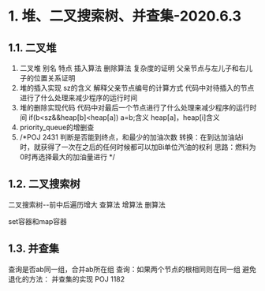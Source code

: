 # 1. 堆、二叉搜索树、并查集-2020.6.3
## 1.1. 二叉堆
1. 二叉堆
别名
特点
插入算法
删除算法
复杂度的证明
父亲节点与左儿子和右儿子的位置关系证明
2. 堆的插入实现
sz的含义
解释父亲节点编号的计算方式
代码中对待插入的节点进行了什么处理来减少程序的运行时间
3. 堆的删除实现代码
代码中对最后一个节点进行了什么处理来减少程序的运行时间
if(b<sz&&heap[b]<heap[a]) a=b;含义
heap[a]，heap[i]含义
4. priority_queue的增删查
5. /*POJ 2431
判断是否能到终点，和最少的加油次数
转换：在到达加油站i时，就获得了一次在之后的任何时候都可以加Bi单位汽油的权利
思路：燃料为0时再选择最大的加油量进行
*/

## 1.2. 二叉搜索树
二叉搜索树--前中后遍历增大
查算法
增算法
删算法

set容器和map容器

## 1.3. 并查集
查询是否ab同一组，合并ab所在组
查询：如果两个节点的根相同则在同一组
避免退化的方法：
并查集的实现
POJ 1182
